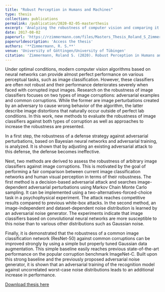 ```yaml
---
title: "Robust Perception in Humans and Machines"
type: thesis
collection: publications
permalink: /publication/2020-02-05-masterthesis
excerpt: 'Analyzing the robustness of computer vision and comparing it to human performance by developing novel evaluation methods'
date: 2017-08-02
paperurl: 'https://rzimmermann.com/files/Masters_Thesis_Roland_S_Zimmermann.pdf'
paperurldescription: 'Access the thesis'
authors: '**Zimmermann, R. S.**'
venue: 'University of Göttingen/University of Tübingen'
citation: 'Zimmermann, Roland S. (2020). Robust Perception in Humans and Machines.'
---
```

Under optimal conditions, modern computer vision algorithms based on neural networks can provide almost perfect performance on various perceptual tasks, such as image classification. However, these classifiers are often not robust and their performance deteriorates severely when faced with corrupted input images. Research on the robustness of image classifiers focuses on two types of image corruptions:
adversarial examples and common corruptions. While the former are image perturbations created by an adversary to cause wrong behavior of the algorithm, the latter describe image distortions that naturally occur outside of perfect lab conditions. In this work, new methods to evaluate the robustness of image classifiers against both types of corruption as well as approaches to increase the robustness are presented.

In a first step, the robustness of a defense strategy against adversarial perturbations, based on Bayesian neural networks and adversarial training, is analyzed. It is shown that by adjusting an existing adversarial attack to this defense, the defense
becomes ineffective.

Next, two methods are derived to assess the robustness of arbitrary image classifiers against image corruptions. This is motivated by the goal of performing a fair comparison between current image classification networks and human visual perception in terms of their robustness. The first method is a decision-based adversarial attack and searches image-dependent adversarial perturbations using Markov Chain
Monte Carlo sampling. It can be implemented using a two-alternatives-forced-choice task in a psychophysical experiment. The attack reaches competitive results compared to previous white-box attacks. In the second method, an image-independent
and dataset-dependent noise distribution is learned by an adversarial noise generator. The experiments indicate that image classifiers based on convolutional neural networks are more susceptible to this noise than to various other distributions such as Gaussian noise.

Finally, it is demonstrated that the robustness of a common image classification network (ResNet-50) against common corruptions can be improved strongly
by using a simple but properly tuned Gaussian data augmentation. This simple baseline easily reaches previous state-of-the-art performance on the popular corruption benchmark ImageNet-C. Built upon this strong baseline and the previously proposed adversarial noise generator, it is shown that an adversarial training of the recognition model against uncorrelated worst-case noise distributions leads to an additional increase in performance.

[Download thesis here](https://rzimmermann.com/files/Masters_Thesis_Roland_S_Zimmermann.pdf)
